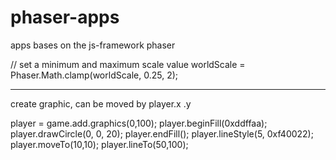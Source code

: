 phaser-apps
===========

apps bases on the js-framework phaser

// set a minimum and maximum scale value
worldScale = Phaser.Math.clamp(worldScale, 0.25, 2);

--------

create graphic, can be moved by player.x .y

player = game.add.graphics(0,100);
player.beginFill(0xddffaa);
player.drawCircle(0, 0, 20);
player.endFill();
player.lineStyle(5, 0xf40022);
player.moveTo(10,10);
player.lineTo(50,100);
